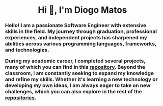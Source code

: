 <h1 align='center'> Hi 👋, I'm Diogo Matos</h1>
<h3>Hello! I am a passionate Software Engineer with extensive skills in the field. My journey through graduation, professional experiences, and independent projects has sharpened my abilities across various programming languages, frameworks, and technologies.

During my academic career, I completed several projects, many of which you can find in this [repository](https://github.com/DiogoMatos10/Uni). Beyond the classroom, I am constantly seeking to expand my knowledge and refine my skills. Whether it's learning a new technology or developing my own ideas, I am always eager to take on new challenges, which you can also explore in the rest of the [repositories](https://github.com/DiogoMatos10?tab=repositories).</h3>
